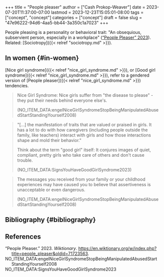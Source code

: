 +++
title = "People pleaser"
author = ["Cash Prokop-Weaver"]
date = 2023-07-20T11:37:00-07:00
lastmod = 2023-12-23T15:05:01-08:00
tags = ["concept", "concept"]
categories = ["concept"]
draft = false
slug = "47e96222-94d6-4aa5-bb44-3a350c1a7023"
+++

People pleasing is a personality or behavioral trait: "An obsequious, subservient person, especially in a workplace" (<a href="#citeproc_bib_item_1">“People Pleaser” 2023</a>). Related: [Sociotropy]({{< relref "sociotropy.md" >}}).


## In women {#in-women}

[Nice girl syndrome]({{< relref "nice_girl_syndrome.md" >}}), or [Good girl syndrome]({{< relref "nice_girl_syndrome.md" >}}), refer to a gendered version of [People pleaser]({{< relref "nice_girl_syndrome.md" >}}) tendencies.

> Nice Girl Syndrome: Nice girls suffer from "the disease to please" - they put their needs behind everyone else's.
>
> (NO_ITEM_DATA:engelNiceGirlSyndromeStopBeingManipulatedAbusedStartStandingYourself2008)

<!--quoteend-->

> "[...] the manifestation of traits that are valued or praised in girls. It has a lot to do with how caregivers (including people outside the family, like teachers) interact with girls and how those interactions shape and mold their behavior."
>
> Think about the term "good girl" itself: It conjures images of quiet, compliant, pretty girls who take care of others and don't cause trouble.
>
> (NO_ITEM_DATA:SignsYouHaveGoodGirlSyndrome2023)

<!--quoteend-->

> The messages you received from your family or your childhood experiences may have caused you to believe that assertiveness is unacceptable or even dangerous.
>
> (NO_ITEM_DATA:engelNiceGirlSyndromeStopBeingManipulatedAbusedStartStandingYourself2008)


## Bibliography {#bibliography}

## References

<style>.csl-entry{text-indent: -1.5em; margin-left: 1.5em;}</style><div class="csl-bib-body">
  <div class="csl-entry"><a id="citeproc_bib_item_1"></a>“People Pleaser.” 2023. <i>Wiktionary</i>. <a href="https://en.wiktionary.org/w/index.php?title=people_pleaser&oldid=71723563">https://en.wiktionary.org/w/index.php?title=people_pleaser&#38;oldid=71723563</a>.</div>
  <div class="csl-entry">NO_ITEM_DATA:engelNiceGirlSyndromeStopBeingManipulatedAbusedStartStandingYourself2008</div>
  <div class="csl-entry">NO_ITEM_DATA:SignsYouHaveGoodGirlSyndrome2023</div>
</div>
